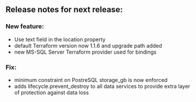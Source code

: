## Release notes for next release:

### New feature:
- Use text field in the location property
- default Terraform version now 1.1.6 and upgrade path added
- new MS-SQL Server Terraform provider used for bindings

### Fix:
- minimum constraint on PostreSQL storage_gb is now enforced
- adds lifecycle.prevent_destroy to all data services to provide extra layer of protection against data loss
